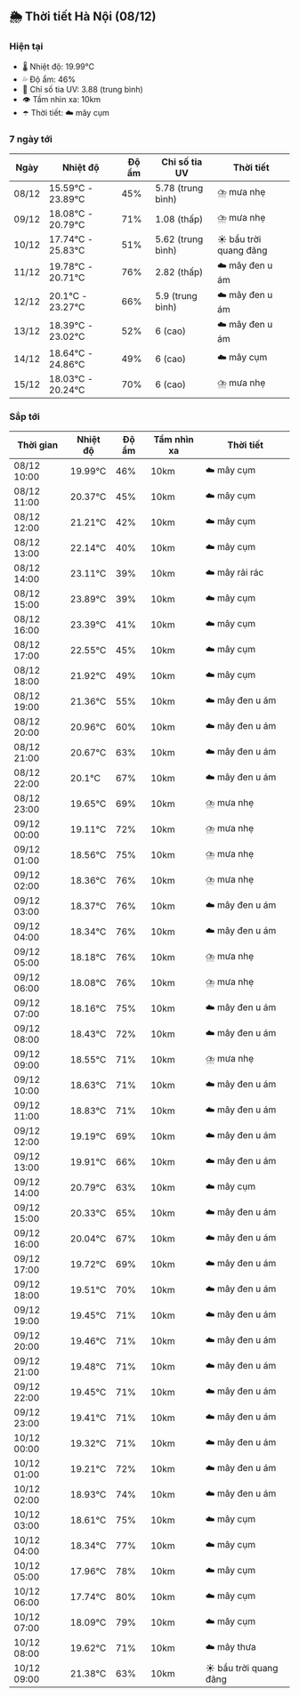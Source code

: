 ## 🌦️ Thời tiết Hà Nội (08/12)

### Hiện tại

- 🌡️ Nhiệt độ: 19.99℃
- 💦 Độ ẩm: 46%
- 🌟 Chỉ số tia UV: 3.88 (trung bình)
- 👁️ Tầm nhìn xa: 10km
- ☂️ Thời tiết: ☁️ mây cụm

### 7 ngày tới

| Ngày | Nhiệt độ | Độ ẩm | Chỉ số tia UV | Thời tiết |
| --- | --- | --- | --- | --- |
| 08/12 | 15.59℃ - 23.89℃ | 45% | 5.78 (trung bình) | ⛈️ mưa nhẹ |
| 09/12 | 18.08℃ - 20.79℃ | 71% | 1.08 (thấp) | ⛈️ mưa nhẹ |
| 10/12 | 17.74℃ - 25.83℃ | 51% | 5.62 (trung bình) | ☀️ bầu trời quang đãng |
| 11/12 | 19.78℃ - 20.71℃ | 76% | 2.82 (thấp) | ☁️ mây đen u ám |
| 12/12 | 20.1℃ - 23.27℃ | 66% | 5.9 (trung bình) | ☁️ mây đen u ám |
| 13/12 | 18.39℃ - 23.02℃ | 52% | 6 (cao) | ☁️ mây đen u ám |
| 14/12 | 18.64℃ - 24.86℃ | 49% | 6 (cao) | ☁️ mây cụm |
| 15/12 | 18.03℃ - 20.24℃ | 70% | 6 (cao) | ⛈️ mưa nhẹ |

### Sắp tới

| Thời gian | Nhiệt độ | Độ ẩm | Tầm nhìn xa | Thời tiết |
| --- | --- | --- | --- | --- |
| 08/12 10:00 | 19.99℃ | 46% | 10km | ☁️ mây cụm |
| 08/12 11:00 | 20.37℃ | 45% | 10km | ☁️ mây cụm |
| 08/12 12:00 | 21.21℃ | 42% | 10km | ☁️ mây cụm |
| 08/12 13:00 | 22.14℃ | 40% | 10km | ☁️ mây cụm |
| 08/12 14:00 | 23.11℃ | 39% | 10km | ☁️ mây rải rác |
| 08/12 15:00 | 23.89℃ | 39% | 10km | ☁️ mây cụm |
| 08/12 16:00 | 23.39℃ | 41% | 10km | ☁️ mây cụm |
| 08/12 17:00 | 22.55℃ | 45% | 10km | ☁️ mây cụm |
| 08/12 18:00 | 21.92℃ | 49% | 10km | ☁️ mây cụm |
| 08/12 19:00 | 21.36℃ | 55% | 10km | ☁️ mây đen u ám |
| 08/12 20:00 | 20.96℃ | 60% | 10km | ☁️ mây đen u ám |
| 08/12 21:00 | 20.67℃ | 63% | 10km | ☁️ mây đen u ám |
| 08/12 22:00 | 20.1℃ | 67% | 10km | ☁️ mây đen u ám |
| 08/12 23:00 | 19.65℃ | 69% | 10km | ⛈️ mưa nhẹ |
| 09/12 00:00 | 19.11℃ | 72% | 10km | ⛈️ mưa nhẹ |
| 09/12 01:00 | 18.56℃ | 75% | 10km | ⛈️ mưa nhẹ |
| 09/12 02:00 | 18.36℃ | 76% | 10km | ⛈️ mưa nhẹ |
| 09/12 03:00 | 18.37℃ | 76% | 10km | ☁️ mây đen u ám |
| 09/12 04:00 | 18.34℃ | 76% | 10km | ☁️ mây đen u ám |
| 09/12 05:00 | 18.18℃ | 76% | 10km | ⛈️ mưa nhẹ |
| 09/12 06:00 | 18.08℃ | 76% | 10km | ⛈️ mưa nhẹ |
| 09/12 07:00 | 18.16℃ | 75% | 10km | ☁️ mây đen u ám |
| 09/12 08:00 | 18.43℃ | 72% | 10km | ☁️ mây đen u ám |
| 09/12 09:00 | 18.55℃ | 71% | 10km | ⛈️ mưa nhẹ |
| 09/12 10:00 | 18.63℃ | 71% | 10km | ☁️ mây đen u ám |
| 09/12 11:00 | 18.83℃ | 71% | 10km | ☁️ mây đen u ám |
| 09/12 12:00 | 19.19℃ | 69% | 10km | ☁️ mây đen u ám |
| 09/12 13:00 | 19.91℃ | 66% | 10km | ☁️ mây đen u ám |
| 09/12 14:00 | 20.79℃ | 63% | 10km | ☁️ mây cụm |
| 09/12 15:00 | 20.33℃ | 65% | 10km | ☁️ mây đen u ám |
| 09/12 16:00 | 20.04℃ | 67% | 10km | ☁️ mây đen u ám |
| 09/12 17:00 | 19.72℃ | 69% | 10km | ☁️ mây đen u ám |
| 09/12 18:00 | 19.51℃ | 70% | 10km | ☁️ mây đen u ám |
| 09/12 19:00 | 19.45℃ | 71% | 10km | ☁️ mây đen u ám |
| 09/12 20:00 | 19.46℃ | 71% | 10km | ☁️ mây đen u ám |
| 09/12 21:00 | 19.48℃ | 71% | 10km | ☁️ mây đen u ám |
| 09/12 22:00 | 19.45℃ | 71% | 10km | ☁️ mây đen u ám |
| 09/12 23:00 | 19.41℃ | 71% | 10km | ☁️ mây đen u ám |
| 10/12 00:00 | 19.32℃ | 71% | 10km | ☁️ mây đen u ám |
| 10/12 01:00 | 19.21℃ | 72% | 10km | ☁️ mây đen u ám |
| 10/12 02:00 | 18.93℃ | 74% | 10km | ☁️ mây đen u ám |
| 10/12 03:00 | 18.61℃ | 75% | 10km | ☁️ mây cụm |
| 10/12 04:00 | 18.34℃ | 77% | 10km | ☁️ mây cụm |
| 10/12 05:00 | 17.96℃ | 78% | 10km | ☁️ mây cụm |
| 10/12 06:00 | 17.74℃ | 80% | 10km | ☁️ mây cụm |
| 10/12 07:00 | 18.09℃ | 79% | 10km | ☁️ mây cụm |
| 10/12 08:00 | 19.62℃ | 71% | 10km | ☁️ mây thưa |
| 10/12 09:00 | 21.38℃ | 63% | 10km | ☀️ bầu trời quang đãng |

